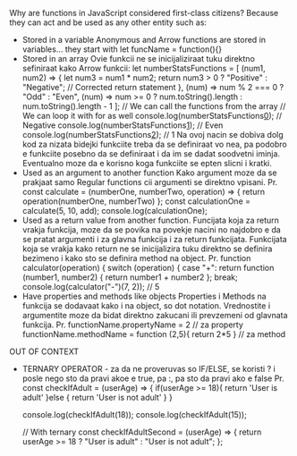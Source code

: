 Why are functions in JavaScript considered first-class citizens? Because they can act and be used as any other entity such as:

* Stored in a variable
    Anonymous and Arrow functions are stored in variables... they start with let funcName = function(){}
* Stored in an array
    Ovie funkcii ne se inicijaliziraat tuku direktno sefiniraat kako Arrow funkcii:
        let numberStatsFunctions = [
            (num1, num2) => {
                let num3 = num1 * num2;
                return num3 > 0 ? "Positive" : "Negative"; // Corrected return statement
            },
            (num) => num % 2 === 0 ? "Odd" : "Even",
            (num) => num >= 0 ? num.toString().length : num.toString().length - 1
        ];
        // We can call the functions from the array
        // We can loop it with for as well
        console.log(numberStatsFunctions[0](2,-4)); // Negative
        console.log(numberStatsFunctions[1](2)); // Even
        console.log(numberStatsFunctions[2](2)); // 1
    Na ovoj nacin se dobiva dolg kod za nizata bidejki funkciite treba da se definiraat vo nea, pa podobro e funkciite posebno da se definiraat i da im se dadat soodvetni iminja. Eventualno moze da e korisno koga funkciite se epten slicni i kratki.
* Used as an argument to another function
    Kako argument moze da se prakjaat samo Regular functions cii argumenti se direktno vpisani.
    Pr.
        const calculate = (numberOne, numberTwo, operation) => {
            return operation(numberOne, numberTwo)
        };
        const calculationOne = calculate(5, 10, add);
        console.log(calculationOne);
* Used as a return value from another function.
    Funcijata koja za return vrakja funkcija, moze da se povika na povekje nacini no najdobro e da se pratat argumenti i za glavna funkcija i za return funkcijata.
    Funkcijata koja se vrakja kako return ne se inicijalizira tuku direktno se definira bezimeno i kako sto se definira method na object.
    Pr.
        function calculator(operation) {
            switch (operation) {
            case  "+":
                return function (number1, number2) {
                    return number1 + number2
                };
                break;
        console.log(calculator("-")(7, 2)); // 5
* Have properties and methods like objects
    Properties i Methods na funkcija se dodavaat kako i na object, so dot notation. Vrednostite i argumentite moze da bidat direktno zakucani ili prevzemeni od glavnata funkcija.
    Pr.
        functionName.propertyName = 2 // za property
        functionName.methodName = function (2,5){ 
            return 2*5
        }                             // za method

OUT OF CONTEXT
- TERNARY OPERATOR - za da ne proveruvas so IF/ELSE, se koristi ? i posle nego sto da pravi akoe e true, pa :, pa sto da pravi ako e false
Pr.
    const checkIfAdult = (userAge) => {
        if(userAge >= 18){
            return 'User is adult'
        }else {
            return 'User is not adult'
        }
    }

    console.log(checkIfAdult(18));
    console.log(checkIfAdult(15));

    // With ternary 
    const checkIfAdultSecond = (userAge) => {
    return userAge >= 18 ? "User is adult" : "User is not adult";
    };